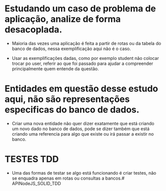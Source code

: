 # Estudando um caso de problema de aplicação, analize de forma desacoplada.

- Maioria das vezes uma aplicação é feita a partir de rotas ou  da tabela do banco de dados, nessa exemplificação aqui não é o caso.

- Usar as exemplificações dadas, como por exemplo student não colocar trocar po user, referir ao que foi passado para ajudar a compreender principalmente quem entende da questão.

#

# Entidades em questão desse estudo aqui, não são representações especificas do banco de dados. 

- Criar uma nova entidade não quer dizer exatamente que está criando um novo dado no banco de dados, pode se dizer também que está criando uma referencia para algo que existe ou irá passar a existir no banco.

#

# TESTES TDD

- Uma das formas de testar se algo está funcionando é criar testes, não se enquadra apenas em rotas ou consultas a bancos.# APINodeJS_SOLID_TDD
